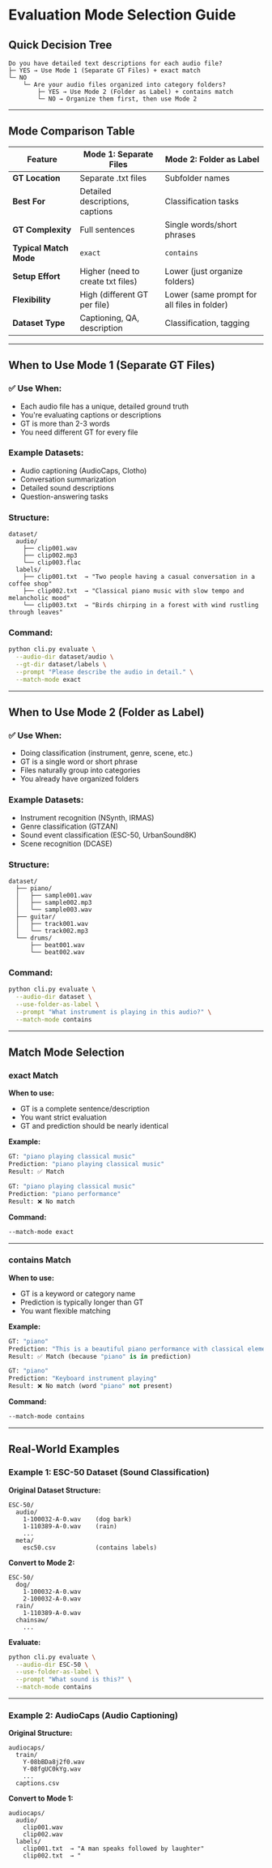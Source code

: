 # Evaluation Mode Selection Guide

## Quick Decision Tree

```
Do you have detailed text descriptions for each audio file?
├─ YES → Use Mode 1 (Separate GT Files) + exact match
└─ NO
    └─ Are your audio files organized into category folders?
        ├─ YES → Use Mode 2 (Folder as Label) + contains match
        └─ NO → Organize them first, then use Mode 2
```

---

## Mode Comparison Table

| Feature | Mode 1: Separate Files | Mode 2: Folder as Label |
|---------|------------------------|-------------------------|
| **GT Location** | Separate .txt files | Subfolder names |
| **Best For** | Detailed descriptions, captions | Classification tasks |
| **GT Complexity** | Full sentences | Single words/short phrases |
| **Typical Match Mode** | `exact` | `contains` |
| **Setup Effort** | Higher (need to create txt files) | Lower (just organize folders) |
| **Flexibility** | High (different GT per file) | Lower (same prompt for all files in folder) |
| **Dataset Type** | Captioning, QA, description | Classification, tagging |

---

## When to Use Mode 1 (Separate GT Files)

### ✅ Use When:
- Each audio file has a unique, detailed ground truth
- You're evaluating captions or descriptions
- GT is more than 2-3 words
- You need different GT for every file

### Example Datasets:
- Audio captioning (AudioCaps, Clotho)
- Conversation summarization
- Detailed sound descriptions
- Question-answering tasks

### Structure:
```
dataset/
  audio/
    ├── clip001.wav
    ├── clip002.mp3
    └── clip003.flac
  labels/
    ├── clip001.txt  → "Two people having a casual conversation in a coffee shop"
    ├── clip002.txt  → "Classical piano music with slow tempo and melancholic mood"
    └── clip003.txt  → "Birds chirping in a forest with wind rustling through leaves"
```

### Command:
```bash
python cli.py evaluate \
  --audio-dir dataset/audio \
  --gt-dir dataset/labels \
  --prompt "Please describe the audio in detail." \
  --match-mode exact
```

---

## When to Use Mode 2 (Folder as Label)

### ✅ Use When:
- Doing classification (instrument, genre, scene, etc.)
- GT is a single word or short phrase
- Files naturally group into categories
- You already have organized folders

### Example Datasets:
- Instrument recognition (NSynth, IRMAS)
- Genre classification (GTZAN)
- Sound event classification (ESC-50, UrbanSound8K)
- Scene recognition (DCASE)

### Structure:
```
dataset/
  ├── piano/
  │   ├── sample001.wav
  │   ├── sample002.mp3
  │   └── sample003.wav
  ├── guitar/
  │   ├── track001.wav
  │   └── track002.mp3
  └── drums/
      ├── beat001.wav
      └── beat002.wav
```

### Command:
```bash
python cli.py evaluate \
  --audio-dir dataset \
  --use-folder-as-label \
  --prompt "What instrument is playing in this audio?" \
  --match-mode contains
```

---

## Match Mode Selection

### exact Match

**When to use:**
- GT is a complete sentence/description
- You want strict evaluation
- GT and prediction should be nearly identical

**Example:**
```python
GT: "piano playing classical music"
Prediction: "piano playing classical music"
Result: ✅ Match

GT: "piano playing classical music"
Prediction: "piano performance"
Result: ❌ No match
```

**Command:**
```bash
--match-mode exact
```

---

### contains Match

**When to use:**
- GT is a keyword or category name
- Prediction is typically longer than GT
- You want flexible matching

**Example:**
```python
GT: "piano"
Prediction: "This is a beautiful piano performance with classical elements"
Result: ✅ Match (because "piano" is in prediction)

GT: "piano"
Prediction: "Keyboard instrument playing"
Result: ❌ No match (word "piano" not present)
```

**Command:**
```bash
--match-mode contains
```

---

## Real-World Examples

### Example 1: ESC-50 Dataset (Sound Classification)

**Original Dataset Structure:**
```
ESC-50/
  audio/
    1-100032-A-0.wav    (dog bark)
    1-110389-A-0.wav    (rain)
    ...
  meta/
    esc50.csv           (contains labels)
```

**Convert to Mode 2:**
```
ESC-50/
  dog/
    1-100032-A-0.wav
    2-100032-A-0.wav
  rain/
    1-110389-A-0.wav
  chainsaw/
    ...
```

**Evaluate:**
```bash
python cli.py evaluate \
  --audio-dir ESC-50 \
  --use-folder-as-label \
  --prompt "What sound is this?" \
  --match-mode contains
```

---

### Example 2: AudioCaps (Audio Captioning)

**Original Structure:**
```
audiocaps/
  train/
    Y-08bBDa8j2f0.wav
    Y-08fgUC0kYg.wav
    ...
  captions.csv
```

**Convert to Mode 1:**
```
audiocaps/
  audio/
    clip001.wav
    clip002.wav
  labels/
    clip001.txt  → "A man speaks followed by laughter"
    clip002.txt  → "
